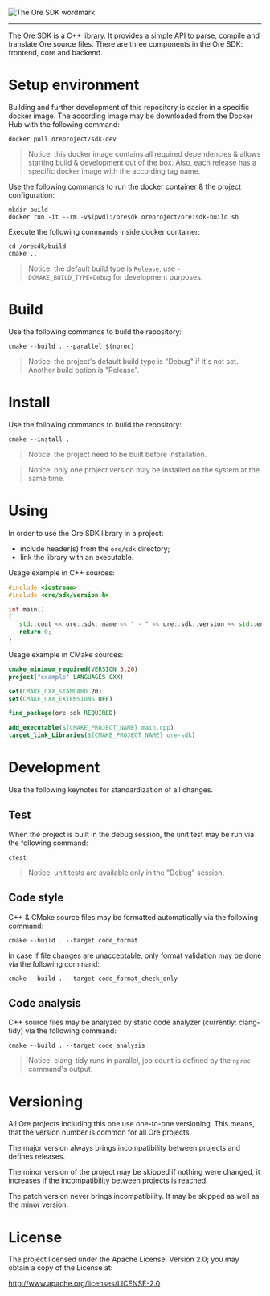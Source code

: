![The Ore SDK wordmark](https://github.com/ore-project/ore-logo/blob/master/sdk/png/ore-sdk-wordmark-1636x512px.png)

-----

The Ore SDK is a C++ library. It provides a simple API to parse, compile and translate Ore source files. There are three components in the Ore SDK: frontend, core and backend.

# Setup environment

Building and further development of this repository is easier in a specific docker image. The according image may be downloaded from the Docker Hub with the following command:

```
docker pull oreproject/sdk-dev
```

> Notice: this docker image contains all required dependencies & allows starting build & development out of the box. Also, each release has a specific docker image with the according tag name.

Use the following commands to run the docker container & the project configuration:

```
mkdir build
docker run -it --rm -v$(pwd):/oresdk oreproject/ore:sdk-build sh
```

Execute the following commands inside docker container:

```
cd /oresdk/build
cmake ..
```

> Notice: the default build type is `Release`, use `-DCMAKE_BUILD_TYPE=Debug` for development purposes.

# Build

Use the following commands to build the repository:

```
cmake --build . --parallel $(nproc)
```

> Notice: the project's default build type is "Debug" if it's not set. Another build option is "Release".

# Install

Use the following commands to build the repository:

```
cmake --install .
```

> Notice: the project need to be built before installation.

> Notice: only one project version may be installed on the system at the same time.

# Using

In order to use the Ore SDK library in a project:
 - include header(s) from the `ore/sdk` directory;
 - link the library with an executable.

Usage example in C++ sources:

```c++
#include <iostream>
#include <ore/sdk/version.h>

int main()
{
   std::cout << ore::sdk::name << " - " << ore::sdk::version << std::endl;
   return 0;
}
```

Usage example in CMake sources:

```cmake
cmake_minimum_required(VERSION 3.20)
project("example" LANGUAGES CXX)

set(CMAKE_CXX_STANDARD 20)
set(CMAKE_CXX_EXTENSIONS OFF)

find_package(ore-sdk REQUIRED)

add_executable(${CMAKE_PROJECT_NAME} main.cpp)
target_link_Libraries(${CMAKE_PROJECT_NAME} ore-sdk)
```

# Development

Use the following keynotes for standardization of all changes.

## Test

When the project is built in the debug session, the unit test may be run via the following command:

```
ctest
```

> Notice: unit tests are available only in the "Debug" session.

## Code style

C++ & CMake source files may be formatted automatically via the following command:

```
cmake --build . --target code_format
```

In case if file changes are unacceptable, only format validation may be done via the following command:

```
cmake --build . --target code_format_check_only
```

## Code analysis

C++ source files may be analyzed by static code analyzer (currently: clang-tidy) via the following command:

```
cmake --build . --target code_analysis
```

> Notice: clang-tidy runs in parallel, job count is defined by the `nproc` command's output.

# Versioning

All Ore projects including this one use one-to-one versioning. This means, that the version number is common for all Ore projects.

The major version always brings incompatibility between projects and defines releases.

The minor version of the project may be skipped if nothing were changed, it increases if the incompatibility between projects is reached.

The patch version never brings incompatibility. It may be skipped as well as the minor version.

# License

The project licensed under the Apache License, Version 2.0; you may obtain a copy of the License at:

http://www.apache.org/licenses/LICENSE-2.0
